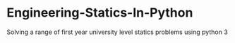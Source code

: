 # Engineering-Statics-In-Python
Solving a range of first year university level statics problems using python 3
